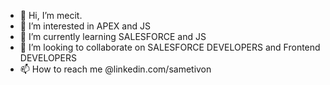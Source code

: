 - 👋 Hi, I’m mecit.
- 👀 I’m interested in APEX and JS
- 🌱 I’m currently learning SALESFORCE and JS
- 💞️ I’m looking to collaborate on SALESFORCE DEVELOPERS and Frontend DEVELOPERS
- 📫 How to reach me @linkedin.com/sametivon

<!---
sametivon/sametivon is a ✨ special ✨ repository because its `README.md` (this file) appears on your GitHub profile.
You can click the Preview link to take a look at your changes.
--->
